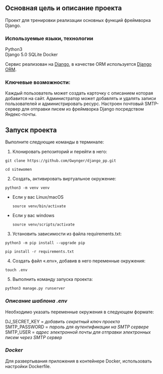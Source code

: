 ## **Основная цель и описание проекта**
Проект для тренировки реализации основных функций фреймворка Django. 

### **Используемые языки, технологии**
Python3  
Django 5.0
SQLite
Docker  

Сервис реализован на [Django](https://www.djangoproject.com/), 
в качестве ORM используется [Django ORM](https://docs.djangoproject.com/en/5.0/topics/db/queries/).

### **Ключевые возможности:** 

Каждый пользователь может создать карточку с описанием которая добавится на сайт.
Администратор может добавлять и удалять записи пользователей и администрировать ресурс.
Настроен почтовый SMTP-сервер для отправки писем из фреймворка Django посредством Яндекс-почты.

## **Запуск проекта**
Выполните следующие команды в терминале:

1. Клонировать репозиторий и перейти в него:
```
git clone https://github.com/Gwynger/django_pp.git
```
```
cd sitewomen
```
2. Создать, активировать виртуальное окружение:
```
python3 -m venv venv
```

* Если у вас Linux/macOS

    ```
    source venv/bin/activate
    ```

* Если у вас windows

    ```
    source venv/scripts/activate
    ```

3. Установить зависимости из файла requirements.txt:

```
python3 -m pip install --upgrade pip
```
```
pip install -r requirements.txt
```
4.  Создать файл «.env», добавив в него переменные окружения:
```
touch .env
```
5. Выполнить команду запуска проекта:
```
python3 manage.py runserver
```

### _Описание шаблона .env_

Необходимо указать переменные окружения в следующем формате:

DJ_SECRET_KEY = *добавить секретный ключ проекта*  
SMTP_PASSWORD = *пароль для аутентификации на SMTP сервере*    
SMTP_USER = *адрес электронной почты для отправки электронных писем через SMTP сервер*

### _Docker_

Для развертывания приложения в контейнере Docker, использовать настройки Dockerfile.
